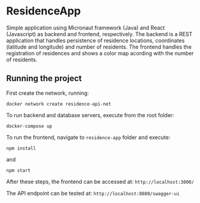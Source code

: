 # ResidenceApp
Simple application using Micronaut framework (Java) and React (Javascript) as backend and frontend, respectively. The backend is a REST application that handles persistence of residence locations, coordinates (latitude and longitude) and number of residents. The frontend handles the registration of residences and shows a color map acording with the number of residents.

## Running the project
First create the network, running: 
```
docker network create residence-api-net
```

To run backend and database servers, execute from the root folder:

```
docker-compose up
```

To run the frontend, navigate to `residence-app` folder and execute:

```
npm install
```

and

```
npm start
```

After these steps, the frontend can be accessed at: `http://localhost:3000/`

The API endpoint can be tested at: `http://localhost:8080/swagger-ui`
